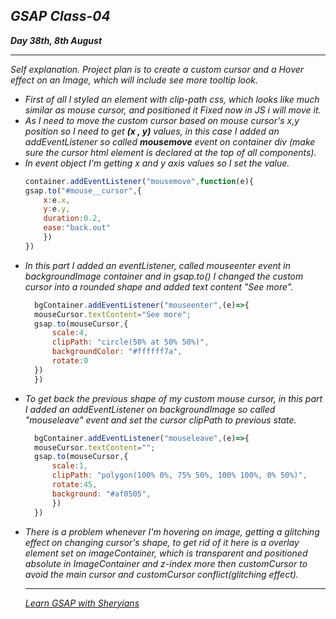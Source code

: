 ## *GSAP Class-04*
***Day 38th, 8th August***
***
_Self explanation._
_Project plan is to create a custom cursor and a Hover effect on an Image, which will include see more tooltip look._

* _First of all I styled an element with clip-path css, which looks like much similar as mouse cursor, and positioned it Fixed now in JS i will move it._
* _As I need to move the custom cursor based on mouse cursor's x,y position so I need to get **(x , y)** values, in this case I added an addEventListener so called **mousemove** event on container div *(make sure the cursor html element is declared at the top of all components)*._
* _In event object I'm getting x and y axis values so I set the value._
    ```javascript 
    container.addEventListener("mousemove",function(e){
    gsap.to("#mouse__cursor",{
        x:e.x,
        y:e.y,
        duration:0.2,
        ease:"back.out"
        })
    })
    ```
* _In this part I added an eventListener, called mouseenter event in backgroundImage container and in gsap.to() I changed the custom cursor into a rounded shape and added text content "See more"._
  ```javascript
    bgContainer.addEventListener("mouseenter",(e)=>{
    mouseCursor.textContent="See more";
    gsap.to(mouseCursor,{
        scale:4,
        clipPath: "circle(50% at 50% 50%)",
        backgroundColor: "#ffffff7a",
        rotate:0
    })
    })
  ```
* _To get back the previous shape of my custom mouse cursor, in this part I added an addEventListener on backgroundImage so called "mouseleave" event and set the cursor clipPath to previous state._
  ```javascript
    bgContainer.addEventListener("mouseleave",(e)=>{
    mouseCursor.textContent="";
    gsap.to(mouseCursor,{
        scale:1,
        clipPath: "polygon(100% 0%, 75% 50%, 100% 100%, 0% 50%)",
        rotate:45,
        background: "#af0505",
        })
    })
  ```
* _There is a problem whenever I'm hovering on image, getting a glitching effect on changing cursor's shape, to get rid of it here is a overlay element set on imageContainer, which is transparent and positioned absolute in ImageContainer and z-index more then customCursor to avoid the main cursor and customCursor conflict(glitching effect)._
  ***
  [_Learn GSAP with Sheryians_](https://www.youtube.com/watch?v=9C03V1dXxOU&list=PLbtI3_MArDOnIIJxB6xFtpnhM0wTwz0x6)